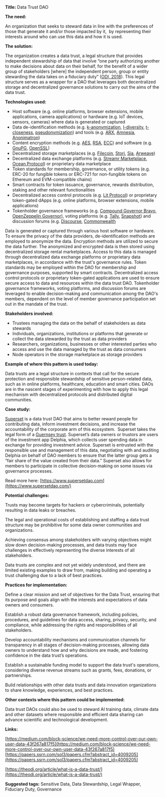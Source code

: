 
**Title:** Data Trust DAO

**The need:** 

An organization that seeks to steward data in line with the preferences of those that generate it and/or those impacted by it,  by representing their interests around who can use this data and how it is used.

**The solution:** 

The organization creates a data trust, a legal structure that provides independent stewardship of data that involve “one party authorizing another to make decisions about data on their behalf, for the benefit of a wider group of stakeholders [where] the independent person, group or entity stewarding the data takes on a fiduciary duty” ([ODI, 2018](https://theodi.org/article/what-is-a-data-trust/)). This legal structure serves as a wrapper for a DAO that leverages both decentralized storage and decentralized governance solutions to carry out the aims of the data trust.

**Technologies used:**

- Host software (e.g. online platforms, browser extensions, mobile applications, camera applications) or hardware (e.g. IoT devices, sensors, cameras) where data is generated or captured
- Data de-identification methods (e.g. [k-anonymization](https://epic.org/wp-content/uploads/privacy/reidentification/Sweeney_Article.pdf), [I-diversity](https://personal.utdallas.edu/~muratk/courses/privacy08f_files/ldiversity.pdf), [t-closeness](https://www.cs.purdue.edu/homes/ninghui/papers/t_closeness_icde07.pdf), [pseudonymization](https://www.enisa.europa.eu/publications/pseudonymisation-techniques-and-best-practices/@@download/fullReport)) and tools (e.g. [ARX](https://arx.deidentifier.org/development/framework/), [Amnesia](https://amnesia.openaire.eu/), [Anonimatron](https://github.com/realrolfje/anonimatron))
- Content encryption methods (e.g. [AES](https://pycryptodome.readthedocs.io/en/latest/src/cipher/aes.html), [RSA](https://cryptography.io/en/latest/hazmat/primitives/asymmetric/rsa/), [ECC](https://pycryptodome.readthedocs.io/en/latest/src/public_key/ecc.html)) and software (e.g. [GnuPG,](https://gnupg.org/) [OpenSSL](https://www.openssl.org/))
- Decentralized storage marketplaces (e.g. [Filecoin](https://filecoin.io/), [Storj](https://www.storj.io/), [Sia](https://sia.tech/), [Arweave](https://www.arweave.org/))
- Decentralized data exchange platforms (e.g. [Streamr Marketplace](https://streamr.network/discover/marketplace/), [Ocean Protocol](https://oceanprotocol.com/)) or proprietary data marketplace
- Token standards for membership, governance, or utility tokens (e.g. ERC-20 for fungible tokens or ERC-721 for non-fungible tokens on Ethereum and EVM-compatible chains)
- Smart contracts for token issuance, governance, rewards distribution, staking and other relevant functionalities
- Decentralized access control protocols (e.g. [Lit Protocol](https://litprotocol.com/)) or proprietary token-gated dApps (e.g. online platforms, browser extensions, mobile applications)
- Tokenholder governance frameworks (e.g. [Compound Governor Bravo](https://github.com/compound-finance/compound-protocol/blob/master/contracts/Governance/GovernorBravoDelegate.sol), [OpenZeppelin Governor](https://docs.tally.xyz/user-guides/tally-contract-compatibility/openzeppelin-governor)), voting platforms (e.g. [Tally](https://www.tally.xyz/), [Snapshot](https://snapshot.org/)) and discussion forums (e.g. [Discourse](https://www.discourse.org/), [Commonwealth](https://commonwealth.im/)

Data is generated or captured through various host software or hardware. To ensure the privacy of the data providers, de-identification methods are employed to anonymize the data. Encryption methods are utilized to secure the data further. The anonymized and encrypted data is then stored using decentralized storage rental marketplaces. Access to this data is managed through decentralized data exchange platforms or proprietary data marketplaces, in accordance with the trust's governance rules. Token standards may be employed within the DAO for membership and governance purposes, supported by smart contracts. Decentralized access control protocols or proprietary token-gated applications are used to ensure secure access to data and resources within the data trust DAO. Tokenholder governance frameworks, voting platforms, and discussion forums are leveraged to enable decision-making and communication among the DAO's members, dependent on the level of member governance participation set out in the mandate of the trust.

**Stakeholders involved:**

- Trustees managing the data on the behalf of stakeholders as data stewards
- Individuals, organizations, institutions or platforms that generate or collect the data stewarded by the trust as data providers
- Researchers, organizations, businesses or other interested parties who access and use the data managed by the trust as data consumers
- Node operators in the storage marketplace as storage providers

**Example of where this pattern is used today:**

Data trusts are a legal structure in contexts that call for the secure protection and responsible stewardship of sensitive person-related data, such as in online platforms, healthcare, education and smart cities. DAOs are in the nascent stages of experimenting with how to apply this legal mechanism with decentralized protocols and distributed digital communities.

**Case study:**

[Superset](https://www.supersetdao.com/) is a data trust DAO that aims to better reward people for contributing data, inform investment decisions, and increase the accountability of the corporate arm of this ecosystem.  Superset takes the legal form of a [Guernsey trust](https://www.lexology.com/library/detail.aspx?g=9c301554-46f6-4770-ad1d-4011f3439b6f). Superset’s data owners or trustors are users of the investment app Delphia, which collects user spending data in exchange for providing investment advice. Superset is entrusted with the responsible use and management of this data, negotiating with and auditing Delphia on behalf of DAO members to ensure that the latter group gets a “fair share of the value created from their data.” Superset also allows for members to participate in collective decision-making on some issues via governance processes.

Read more here: [https://www.supersetdao.com](https://www.supersetdao.com/)

**Potential challenges:**

Trusts may become targets for hackers or cybercriminals, potentially resulting in data leaks or breaches.

The legal and operational costs of establishing and staffing a data trust structure may be prohibitive for some data owner communities and organizations.

Achieving consensus among stakeholders with varying objectives might slow down decision-making processes, and data trusts may face challenges in effectively representing the diverse interests of all stakeholders.

Data trusts are complex and not yet widely understood, and there are limited existing examples to draw from, making building and operating a trust challenging due to a lack of best practices.

**Practices for implementation:**

Define a clear mission and set of objectives for the Data Trust, ensuring that its purpose and goals align with the interests and expectations of data owners and consumers.

Establish a robust data governance framework, including policies, procedures, and guidelines for data access, sharing, privacy, security, and compliance, while addressing the rights and responsibilities of all stakeholders.

Develop accountability mechanisms and communication channels for transparency in all stages of decision-making processes, allowing data owners to understand how and why decisions are made, and fostering confidence in the data trust’s operations.

Establish a sustainable funding model to support the data trust's operations, considering diverse revenue streams such as grants, fees, donations, or partnerships.

Build relationships with other data trusts and data innovation organizations to share knowledge, experiences, and best practices.

**Other contexts where this pattern could be implemented:**

Data trust DAOs could also be used to steward AI training data, climate data and other datasets where responsible and efficient data sharing can advance scientific and technological development.

**Links:**

[https://medium.com/block-science/we-need-more-control-over-our-own-user-data-43f267a817f5](https://medium.com/block-science/we-need-more-control-over-our-own-user-data-43f267a817f5) [https://papers.ssrn.com/sol3/papers.cfm?abstract_id=4009205](https://papers.ssrn.com/sol3/papers.cfm?abstract_id=4009205)

[https://theodi.org/article/what-is-a-data-trust/](https://theodi.org/article/what-is-a-data-trust/)

**Suggested tags:** Sensitive Data, Data Stewardship, Legal Wrapper, Fiduciary Duty, Governance
